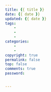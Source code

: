 ```yaml
---
title: {{ title }}
date: {{ date }}
updated: {{ date }}
tags:
	- 
	-
	-
categories: 
	-
	-
copyright: true
permalink: false
top: false
comments: true
password:


---
```




